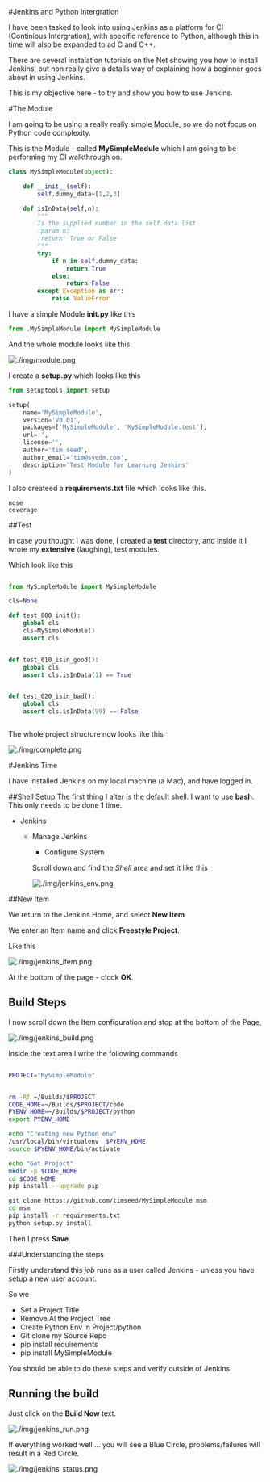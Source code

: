 #Jenkins and Python Intergration

I have been tasked to look into using Jenkins as a platform for CI (Continious Intergration), with specific reference to Python, although this in time will also be expanded to ad C and C++.

There are several instalation tutorials on the Net showing you how to install Jenkins, but non really give a details way of explaining how a beginner goes about in using Jenkins.

This is my objective here - to try and show you how to use Jenkins.


#The Module

I am going to be using a really really simple Module, so we do not focus on Python code complexity.

This is the Module - called **MySimpleModule** which I am going to be performing my CI walkthrough on.

```python
class MySimpleModule(object):

    def __init__(self):
        self.dummy_data=[1,2,3]

    def isInData(self,n):
        """
        Is the supplied number in the self.data list
        :param n:
        :return: True or False
        """
        try:
            if n in self.dummy_data:
                return True
            else:
                return False
        except Exception as err:
            raise ValueError
```

I have a simple Module **__init__.py** like this

```python
from .MySimpleModule import MySimpleModule
```

And the whole module looks like this

![./img/module.png](./img/module.png)

I create a **setup.py** which looks like this

```python
from setuptools import setup

setup(
    name='MySimpleModule',
    version='V0.01',
    packages=['MySimpleModule', 'MySimpleModule.test'],
    url='',
    license='',
    author='tim seed',
    author_email='tim@syedm.com',
    description='Test Module for Learning Jenkins'
)
```

I also createed a **requirements.txt** file which looks like this.

```text
nose
coverage
```

##Test 

In case you thought I was done, I created a **test** directory, and inside it I wrote my **extensive** (laughing), test modules.

Which look like this

```python

from MySimpleModule import MySimpleModule

cls=None

def test_000_init():
    global cls
    cls=MySimpleModule()
    assert cls


def test_010_isin_good():
    global cls
    assert cls.isInData(1) == True


def test_020_isin_bad():
    global cls
    assert cls.isInData(99) == False



```


The whole project structure now looks like this 

![./img/complete.png](./img/complete.png)


#Jenkins Time 

I have installed Jenkins on my local machine (a Mac), and have logged in.


##Shell Setup
The first thing I alter is the default shell. I want to use **bash**. This only needs to be done 1 time.

  - Jenkins
    - Manage Jenkins
      - Configure System
      
      Scroll down and find the *Shell* area and set it like this
      
      ![./img/jenkins_env.png](./img/jenkins_env.png)


##New Item

We return to the Jenkins Home, and select **New Item**

We enter an Item name and click **Freestyle Project**.

Like this

![./img/jenkins_item.png](./img/jenkins_item.png)

At the bottom of the page - clock **OK**.

## Build Steps

I now scroll down the Item configuration and stop at the bottom of the Page, 

![./img/jenkins_build.png](./img/jenkins_build.png)


Inside the text area I write the following commands

```bash

PROJECT="MySimpleModule"


rm -Rf ~/Builds/$PROJECT
CODE_HOME=~/Builds/$PROJECT/code
PYENV_HOME=~/Builds/$PROJECT/python
export PYENV_HOME

echo "Creating new Python env"
/usr/local/bin/virtualenv  $PYENV_HOME
source $PYENV_HOME/bin/activate

echo "Get Project"
mkdir -p $CODE_HOME
cd $CODE_HOME
pip install --upgrade pip

git clone https://github.com/timseed/MySimpleModule msm
cd msm
pip install -r requirements.txt
python setup.py install
```

Then I press **Save**.

###Understanding the steps

Firstly understand this *job* runs as a user called Jenkins - unless you have setup a new user account.

So we

  - Set a Project Title
  - Remove Al the Project Tree
  - Create Python Env in Project/python
  - Git clone my Source Repo 
  - pip install requirements
  - pip install MySimpleModule
  
You should be able to do these steps and verify outside of Jenkins.
    

## Running the build

Just click on the **Build Now** text.

![./img/jenkins_run.png](./img/jenkins_run.png)

If everything worked well ... you will see a Blue Circle, problems/failures will result in a Red Circle.


![./img/jenkins_status.png](./img/jenkins_status.png)